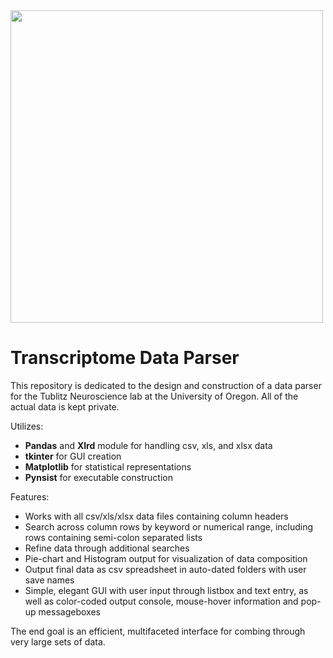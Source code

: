 <img src='http://galenscovell.github.io/css/pics/parser.png' width=500px />

# Transcriptome Data Parser

This repository is dedicated to the design and construction of a data parser for the Tublitz Neuroscience lab at the University of Oregon. All of the actual data is kept private.

Utilizes:
* <b>Pandas</b> and <b>Xlrd</b> module for handling csv, xls, and xlsx data
* <b>tkinter</b> for GUI creation
* <b>Matplotlib</b> for statistical representations
* <b>Pynsist</b> for executable construction

Features:
* Works with all csv/xls/xlsx data files containing column headers
* Search across column rows by keyword or numerical range, including rows containing semi-colon separated lists
* Refine data through additional searches
* Pie-chart and Histogram output for visualization of data composition
* Output final data as csv spreadsheet in auto-dated folders with user save names
* Simple, elegant GUI with user input through listbox and text entry, as well as color-coded output console, mouse-hover information and pop-up messageboxes

The end goal is an efficient, multifaceted interface for combing through very large sets of data.
